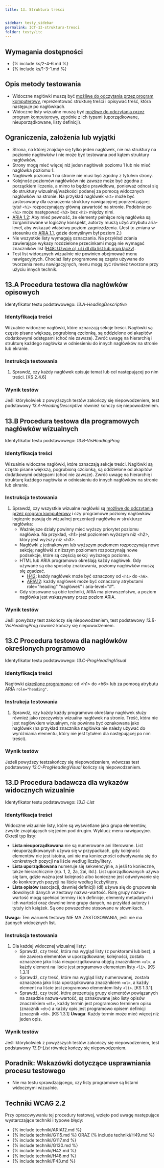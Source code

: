 ```yaml
---
title: 13. Struktura treści


sidebar: testy_sidebar
permalink: ICT-13-struktura-tresci
folder: testy/itc
---
```


## Wymagania dostępności
- {% include ks/2-4-6.md %}
- {% include ks/1-3-1.md %}

## Opis metody testowania

-   Widoczne nagłówki muszą być [możliwe do odczytania przez program komputerowy](https://www.w3.org/TR/WCAG21/#dfn-programmatically-determinable), reprezentować strukturę treści i opisywać treść, która następuje po nagłówkach.
-   Widoczne listy wizualne  muszą być [możliwe do odczytania przez program komputerowy](https://www.w3.org/TR/WCAG21/#dfn-programmatically-determinable), zgodnie z ich typami (uporządkowane, nieuporządkowane, listy definicji).

## Ograniczenia, założenia lub wyjątki

-   Strona, na której znajduje się tylko jeden nagłówek, nie ma struktury na poziomie nagłówków i nie może być testowana pod kątem struktury nagłówków.
-   Strony mogą mieć więcej niż jeden nagłówek poziomu 1 lub nie mieć nagłówka poziomu 1.
-   Nagłówek poziomu 1 na stronie nie musi być zgodny z tytułem strony.
-   Kolejność poziomów nagłówków nie zawsze może być zgodna z porządkiem liczenia, a mimo to będzie prawidłowa, ponieważ odnosi się do struktury wizualnej/ważkości podanej za pomocą widocznych nagłówków na stronie. Na przykład nagłówek `<h2>` może być zastosowany dla oznaczenia struktury nawigacyjnej poprzedzającej tytuł `<h1>` rozpoczynający główną zawartość na stronie. Podobnie po `<h1>` może następować `<h3>` bez `<h2>` między nimi.
-   [ARIA 1.2](https://www.w3.org/TR/wai-aria-1.2/#heading): Aby mieć pewność, że elementy pełniące rolę nagłówka są zorganizowane w logiczny konspekt, autorzy muszą użyć atrybutu aria-level, aby wskazać właściwy poziom zagnieżdżenia. (Jest to zmiana w stosunku do [ARIA 1.1](https://www.w3.org/TR/wai-aria-1.1/#heading),  gdzie domyślnym był poziom 2.)
-   Nie wszystkie listy wymagają oznaczania. Na przykład zdania zawierające wykazy rozdzielone przecinkami mogą nie wymagać znaczników list ([H48: Użycie ol, ul i dl dla list lub grup łączy](https://www.w3.org/WAI/WCAG22/Techniques/html/H48)).
-   Test list widocznych wizualnie nie powinien obejmować menu nawigacyjnych. Chociaż listy programowe są często używane do tworzenia menu nawigacyjnych, menu mogą być również tworzone przy użyciu innych technik.


## 13.A Procedura testowa dla nagłówków opisowych
Identyfikator testu podstawowego: _13.A-HeadingDescriptive_

### Identyfikacja treści
Wizualnie widoczne nagłówki, które oznaczają sekcje treści. Nagłówki są często pisane większą, pogrubioną czcionką, są oddzielone od akapitów dodatkowymi odstępami (choć nie zawsze). Zwróć uwagę na hierarchię i strukturę każdego nagłówka w odniesieniu do innych nagłówków na stronie lub ekranie.

### Instrukcja testowania
1.  Sprawdź, czy każdy nagłówek opisuje temat lub cel następującej po nim treści. [KS 2.4.6]

### Wynik testów
Jeśli którykolwiek z powyższych testów zakończy się niepowodzeniem, test podstawowy  _13.A-HeadingDescriptive_ również kończy się niepowodzeniem.

## 13.B Procedura testowa dla programowych nagłówków wizualnych
Identyfikator testu podstawowego: _13.B-VisHeadingProg_

### Identyfikacja treści
Wizualnie widoczne nagłówki, które oznaczają sekcje treści. Nagłówki są często pisane większą, pogrubioną czcionką, są oddzielone od akapitów dodatkowymi odstępami (choć nie zawsze). Zwróć uwagę na hierarchię i strukturę każdego nagłówka w odniesieniu do innych nagłówków na stronie lub ekranie.

### Instrukcja testowania
1.  Sprawdź, czy wszystkie wizualne nagłówki są [możliwe do odczytania przez program komputerowy](https://www.w3.org/TR/WCAG21/#dfn-programmatically-determinable) i czy programowe poziomy nagłówków logicznie pasują do wizualnej prezentacji nagłówka w strukturze nagłówka:
    -  Ważniejsze działy powinny mieć wyższy priorytet poziomu nagłówka. Na przykład, &lt;h1&gt; jest poziomem wyższym niż &lt;h2&gt;, który jest wyższy niż &lt;h3&gt;.
    -  Nagłówki z jednakowym lub wyższym poziomem rozpoczynają nowe sekcję; nagłówki z niższym poziomem rozpoczynają nowe podsekcje, które są częścią sekcji wyższego poziomu.
    -  HTML lub ARIA programowo określają każdy nagłówek. Gdy używane są oba sposoby znakowania, poziomy nagłówków muszą się zgadzać.
        -   [H42](https://www.w3.org/WAI/WCAG22/Techniques/html/H42): każdy nagłówek może być oznaczony od `<h1>` do `<h6>`.
        -   [ARIA12](https://www.w3.org/WAI/WCAG22/Techniques/aria/ARIA12): każdy nagłówek może być oznaczony atrybutami role="heading" ”nagłówek” i aria-level="\#\". 
    -  Gdy stosowane są obie techniki, ARIA ma pierwszeństwo, a poziom nagłówka jest wskazywany przez poziom ARIA.
	
### Wynik testów
Jeśli powyższy test zakończy się niepowodzeniem, test podstawowy _13.B-VisHeadingProg_ również  kończy się niepowodzeniem.


## 13.C Procedura testowa dla nagłówków określonych programowo
Identyfikator testu podstawowego: _13.C-ProgHeadingVisual_

### Identyfikacja treści
Nagłówki [określone programowo](https://www.w3.org/TR/WCAG21/#dfn-programmatically-determinable): od &lt;h1&gt; do &lt;h6&gt; lub za pomocą atrybutu ARIA `role="heading"`.

### Instrukcja testowania
1.  Sprawdź, czy każdy każdy programowo określany nagłówek służy również jako rzeczywisty wizualny nagłówek na stronie. Treść, która nie jest nagłówkiem wizualnym, nie powinna być oznakowana jako nagłówek (na przykład znacznika nagłówka nie należy używać do wyróżniania elementu, który nie jest tytułem dla następującej po nim treści).

### Wynik testów
Jeżeli powyższy testzakończy się niepowodzeniem, wówczas test podstawowy _13.C-ProgHeadingVisual_ kończy się niepowodzeniem.


## 13.D Procedura badawcza dla wykazów widocznych wizualnie
Identyfikator testu podstawowego: _13.D-List_

### Identyfikacja treści
Widoczne wizualnie listy, które są wyświetlane jako grupa elementów, zwykle znajdujących się jeden pod drugim. Wyklucz menu nawigacyjne. Określ typ listy:
-   **Lista nieuporządkowana** nie są numerowane ani literowane. List nieuporządkowanych używa się w przypadkach, gdy kolejność elementów nie jest istotna, ani nie ma konieczności odwoływania się do konkretnych pozycji na liście według liczby/litery.
-   **Lista uporządkowana** numeruje się sekwencyjnie, a jeśli to konieczne, także hierarchicznie (np. 1, 2, 2a, 2ai, itd.). List uporządkowanych używa się tam, gdzie ważna jest kolejność albo konieczne jest odwoływanie się do konkretnych pozycji na liście według liczby/litery.
-   **Lista opisów** (asocjacji, dawniej definicji) (dl) używa się do grupowania dowolnych danych w zestawy nazwa-wartość. Rolę grupy nazwa-wartość mogą spełniać terminy i ich definicje, elementy metadanych i ich wartości oraz dowolne inne grupy danych, na przykład autorzy i tytuły ich książek. Są one powszechne stosowane w słownikach.

**Uwaga**: Ten warunek testowy NIE MA ZASTOSOWANIA, jeśli nie ma żadnych widocznych list.

### Instrukcja testowania
1.  Dla każdej widocznej wizualnej listy:
    -  Sprawdź, czy treść, która ma wygląd listy (z punktorami lub bez), a nie zawiera elementów w uporządkowanej kolejności, została oznaczone jako lista nieuporządkowana objętą znacznikiem `<ul>`, a każdy element na liście jest programowo elementem listy `<li>`. [KS 1.3.1]
    -  Sprawdź, czy treść, które ma wygląd listy numerowanej, została oznaczona jako lista uporządkowana znacznikiem `<ol>`, a każdy element na liście jest programowo elementem listy `<li>`. [KS 1.3.1].
    -  Sprawdź, czy treść, które prezentują grupy elementów powiązanych na zasadzie nazwa-wartość, są oznakowane jako listy opisów znacznikiem `<dl>`, każdy termin jest programowo terminem opisu (znacznik `<dt>`) a każdy opis jest programowo opisem definicji (znacznik `<dd>`. [KS 1.3.1]
**Uwaga**: Każdy termin może mieć więcej niż jeden opis.

### Wynik testów
Jeśli którykolwiek z powyższych testów zakończy się niepowodzeniem, test podstawowy _13.D-List_ również kończy się niepowodzeniem.


##  Poradnik: Wskazówki dotyczące usprawniania procesu testowego
- Nie ma testu sprawdzającego, czy listy programowe są listami widocznymi wizualnie.
## Techniki WCAG 2.2
Przy opracowywaniu tej procedury testowej, wzięto pod uwagę następujące wystarczające techniki i typowe błędy:

- {% include techniki/ARIA12.md %}
- {% include techniki/G115.md %} ORAZ {% include techniki/H49.md %}
- {% include techniki/G117.md %}
- {% include techniki/G130.md %}
- {% include techniki/H42.md %}
- {% include techniki/H48.md %}
- {% include techniki/F43.md %}


